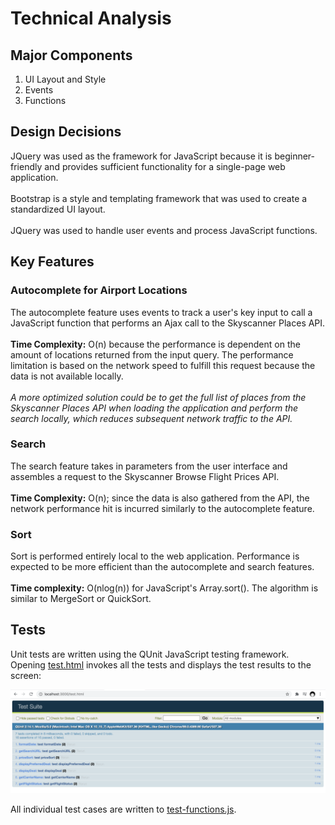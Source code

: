# Technical Analysis 

## Major Components 
1. UI Layout and Style
2. Events
3. Functions 

## Design Decisions
JQuery was used as the framework for JavaScript because it is beginner-friendly and provides sufficient functionality for a single-page web application. 
<br>
<br>
Bootstrap is a style and templating framework that was used to create a standardized UI layout. 
<br>
<br>
JQuery was used to handle user events and process JavaScript functions. 

## Key Features 
### Autocomplete for Airport Locations
The autocomplete feature uses events to track a user's key input to call a JavaScript function that performs an Ajax call to the Skyscanner Places API. 
<br>
<br>
<b>Time Complexity:</b> O(n) because the performance is dependent on the amount of locations returned from the input query. The performance limitation is based on the network speed to fulfill this request because the data is not available locally. 
<br>
<br>
<i> A more optimized solution could be to get the full list of places from the Skyscanner Places API when loading the application and perform the search locally, which reduces subsequent network traffic to the API. </i>

### Search
The search feature takes in parameters from the user interface and assembles a request to the Skyscanner Browse Flight Prices API. 
<br>
<br>
<b>Time Complexity:</b> O(n); since the data is also gathered from the API, the network performance hit is incurred similarly to the autocomplete feature.  

### Sort
Sort is performed entirely local to the web application. Performance is expected to be more efficient than the autocomplete and search features. 
<br>
<br>
<b>Time complexity:</b> O(nlog(n)) for JavaScript's Array.sort(). The algorithm is similar to MergeSort or QuickSort. 

## Tests
Unit tests are written using the QUnit JavaScript testing framework. Opening [test.html](public/test.html) invokes all the tests and displays the test results to the screen: 

![](public/images/screenshots/Test.png)

All individual test cases are written to [test-functions.js](public/js/test/test-functions.js). 